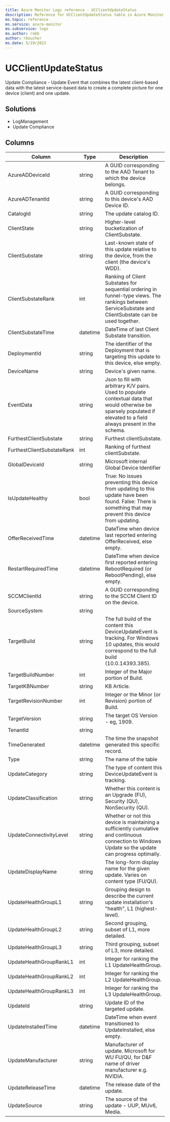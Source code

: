 ```yaml
---
title: Azure Monitor Logs reference - UCClientUpdateStatus
description: Reference for UCClientUpdateStatus table in Azure Monitor Logs.
ms.topic: reference
ms.service: azure-monitor
ms.subservice: logs
ms.author: robb
author: rboucher
ms.date: 5/19/2023
---
```


# UCClientUpdateStatus

 Update Compliance - Update Event that combines the latest client-based data with the latest service-based data to create a complete picture for one device (client) and one update.

## Solutions

- LogManagement
- Update Compliance




## Columns

| Column | Type | Description |
| --- | --- | --- |
| AzureADDeviceId | string | A GUID corresponding to the AAD Tenant to which the device belongs. |
| AzureADTenantId | string | A GUID corresponding to this device's AAD Device ID. |
| CatalogId | string | The update catalog ID. |
| ClientState | string | Higher-level bucketization of ClientSubstate. |
| ClientSubstate | string | Last-known state of this update relative to the device, from the client (the device's WDD). |
| ClientSubstateRank | int | Ranking of Client Substates for sequential ordering in funnel-type views. The rankings between ServiceSubstate and ClientSubstate can be used together. |
| ClientSubstateTime | datetime | DateTime of last Client Substate transition. |
| DeploymentId | string | The identifier of the Deployment that is targeting this update to this device, else empty. |
| DeviceName | string | Device's given name. |
| EventData | string | Json to fill with arbitrary K/V pairs. Used to populate contextual data that would otherwise be sparsely populated if elevated to a field always present in the schema.  |
| FurthestClientSubstate | string | Furthest clientSubstate. |
| FurthestClientSubstateRank | int | Ranking of furthest clientSubstate. |
| GlobalDeviceId | string | Microsoft internal Global Device Identifier |
| IsUpdateHealthy | bool | True: No issues preventing this device from updating to this update have been found. False: There is something that may prevent this device from updating. |
| OfferReceivedTime | datetime | DateTime when device last reported entering OfferReceived, else empty. |
| RestartRequiredTime | datetime | DateTime when device first reported entering RebootRequired (or RebootPending), else empty. |
| SCCMClientId | string | A GUID corresponding to the SCCM Client ID on the device. |
| SourceSystem | string |  |
| TargetBuild | string | The full build of the content this DeviceUpdateEvent is tracking. For Windows 10 updates, this would correspond to the full build (10.0.14393.385). |
| TargetBuildNumber | int | Integer of the Major portion of Build. |
| TargetKBNumber | string | KB Article. |
| TargetRevisionNumber | int | Integer or the Minor (or Revision) portion of Build. |
| TargetVersion | string | The target OS Version - eg, 1909. |
| TenantId | string |  |
| TimeGenerated | datetime | The time the snapshot generated this specific record. |
| Type | string | The name of the table |
| UpdateCategory | string | The type of content this DeviceUpdateEvent is tracking. |
| UpdateClassification | string | Whether this content is an Upgrade (FU), Security (QU), NonSecurity (QU). |
| UpdateConnectivityLevel | string | Whether or not this device is maintaining a sufficiently cumulative and continuous connection to Windows Update so the update can progress optimally.  |
| UpdateDisplayName | string | The long-form display name for the given update. Varies on content type (FU/QU). |
| UpdateHealthGroupL1 | string | Grouping design to describe the current update installation's "health", L1 (highest-level). |
| UpdateHealthGroupL2 | string | Second grouping, subset of L1, more detailed. |
| UpdateHealthGroupL3 | string | Third grouping, subset of L3, more detailed. |
| UpdateHealthGroupRankL1 | int | Integer for ranking the L1 UpdateHealthGroup. |
| UpdateHealthGroupRankL2 | int | Integer for ranking the L2 UpdateHealthGroup. |
| UpdateHealthGroupRankL3 | int | Integer for ranking the L3 UpdateHealthGroup. |
| UpdateId | string | Update ID of the targeted update. |
| UpdateInstalledTime | datetime | DateTime when event transitioned to UpdateInstalled, else empty. |
| UpdateManufacturer | string | Manufacturer of update. Microsoft for WU FU/QU, for D&F name of driver manufacturer e.g. NVIDIA. |
| UpdateReleaseTime | datetime | The release date of the update. |
| UpdateSource | string | The source of the update - UUP, MUv6, Media. |

